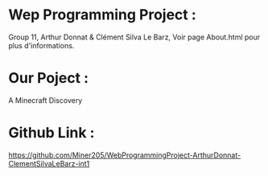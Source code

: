 # Wep Programming Project :
Group 11,
Arthur Donnat & Clément Silva Le Barz,
Voir page About.html pour plus d'informations.

# Our Poject :
A Minecraft Discovery

# Github Link :
https://github.com/Miner205/WebProgrammingProject-ArthurDonnat-ClementSilvaLeBarz-int1
